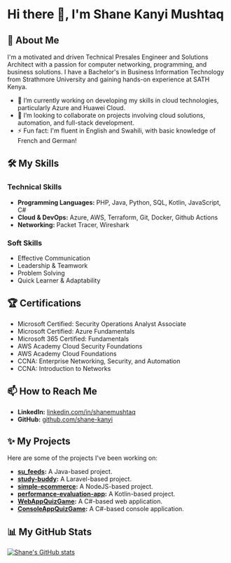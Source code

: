 # Hi there 👋, I'm Shane Kanyi Mushtaq

## 🚀 About Me
I'm a motivated and driven Technical Presales Engineer and Solutions Architect with a passion for computer networking, programming, and business solutions. I have a Bachelor's in Business Information Technology from Strathmore University and gaining hands-on experience at SATH Kenya.

*   🔭 I’m currently working on developing my skills in cloud technologies, particularly Azure and Huawei Cloud.
*   👯 I’m looking to collaborate on projects involving cloud solutions, automation, and full-stack development.
*   ⚡ Fun fact: I'm fluent in English and Swahili, with basic knowledge of French and German!

## 🛠️ My Skills

### Technical Skills
*   **Programming Languages:** PHP, Java, Python, SQL, Kotlin, JavaScript, C#
*   **Cloud & DevOps:** Azure, AWS, Terraform, Git, Docker, Github Actions
*   **Networking:** Packet Tracer, Wireshark

### Soft Skills
*   Effective Communication
*   Leadership & Teamwork
*   Problem Solving
*   Quick Learner & Adaptability

## 🏆 Certifications
*   Microsoft Certified: Security Operations Analyst Associate
*   Microsoft Certified: Azure Fundamentals
*   Microsoft 365 Certified: Fundamentals
*   AWS Academy Cloud Security Foundations
*   AWS Academy Cloud Foundations
*   CCNA: Enterprise Networking, Security, and Automation
*   CCNA: Introduction to Networks

## 📫 How to Reach Me
*   **LinkedIn:** [linkedin.com/in/shanemushtaq](https://www.linkedin.com/in/shanemushtaq)
*   **GitHub:** [github.com/shane-kanyi](https://github.com/shane-kanyi)

## ✨ My Projects

Here are some of the projects I've been working on:

*   **[su_feeds](https://github.com/shane-kanyi/su_feeds):** A Java-based project.
*   **[study-buddy](https://github.com/shane-kanyi/study-buddy):** A Laravel-based project.
*   **[simple-ecommerce](https://github.com/shane-kanyi/simple-ecommerce):** A NodeJS-based project.
*   **[performance-evaluation-app](https://github.com/shane-kanyi/performance-evaluation-app):** A Kotlin-based project.
*   **[WebAppQuizGame](https://github.com/shane-kanyi/WebAppQuizGame):** A C#-based web application.
*   **[ConsoleAppQuizGame](https://github.com/shane-kanyi/ConsoleAppQuizGame):** A C#-based console application.

## 📊 My GitHub Stats
[![Shane's GitHub stats](https://github-readme-stats.vercel.app/api?username=shane-kanyi&show_icons=true&theme=radical)](https://github.com/shane-kanyi)
